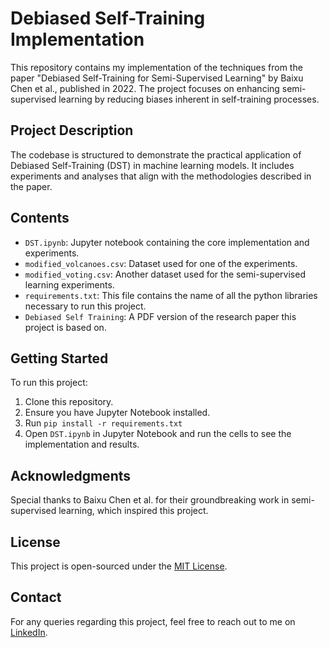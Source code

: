 # Debiased Self-Training Implementation

This repository contains my implementation of the techniques from the paper "Debiased Self-Training for Semi-Supervised Learning" by Baixu Chen et al., published in 2022. The project focuses on enhancing semi-supervised learning by reducing biases inherent in self-training processes.

## Project Description

The codebase is structured to demonstrate the practical application of Debiased Self-Training (DST) in machine learning models. It includes experiments and analyses that align with the methodologies described in the paper.

## Contents

- `DST.ipynb`: Jupyter notebook containing the core implementation and experiments.
- `modified_volcanoes.csv`: Dataset used for one of the experiments.
- `modified_voting.csv`: Another dataset used for the semi-supervised learning experiments.
- `requirements.txt`: This file contains the name of all the python libraries necessary to run this project. 
- `Debiased Self Training`: A PDF version of the research paper this project is based on. 

## Getting Started

To run this project:

1. Clone this repository.
2. Ensure you have Jupyter Notebook installed.
3. Run `pip install -r requirements.txt`
4. Open `DST.ipynb` in Jupyter Notebook and run the cells to see the implementation and results.

## Acknowledgments

Special thanks to Baixu Chen et al. for their groundbreaking work in semi-supervised learning, which inspired this project.

## License

This project is open-sourced under the [MIT License](LICENSE).

## Contact

For any queries regarding this project, feel free to reach out to me on [LinkedIn](YourLinkedInProfile).

